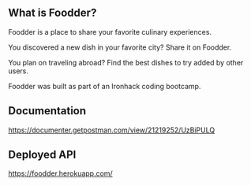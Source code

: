 ## What is Foodder?
Foodder is a place to share your favorite culinary experiences.

You discovered a new dish in your favorite city? Share it on Foodder.

You plan on traveling abroad? Find the best dishes to try added by other users.

Foodder was built as part of an Ironhack coding bootcamp.

## Documentation
https://documenter.getpostman.com/view/21219252/UzBiPULQ

## Deployed API
https://foodder.herokuapp.com/